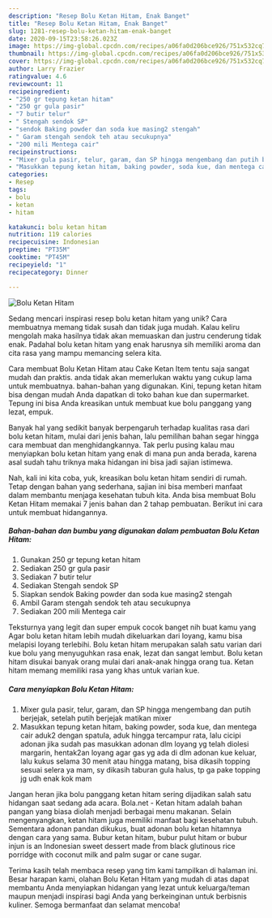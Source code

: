 ```yaml
---
description: "Resep Bolu Ketan Hitam, Enak Banget"
title: "Resep Bolu Ketan Hitam, Enak Banget"
slug: 1281-resep-bolu-ketan-hitam-enak-banget
date: 2020-09-15T23:58:26.023Z
image: https://img-global.cpcdn.com/recipes/a06fa0d206bce926/751x532cq70/bolu-ketan-hitam-foto-resep-utama.jpg
thumbnail: https://img-global.cpcdn.com/recipes/a06fa0d206bce926/751x532cq70/bolu-ketan-hitam-foto-resep-utama.jpg
cover: https://img-global.cpcdn.com/recipes/a06fa0d206bce926/751x532cq70/bolu-ketan-hitam-foto-resep-utama.jpg
author: Larry Frazier
ratingvalue: 4.6
reviewcount: 11
recipeingredient:
- "250 gr tepung ketan hitam"
- "250 gr gula pasir"
- "7 butir telur"
- " Stengah sendok SP"
- "sendok Baking powder dan soda kue masing2 stengah"
- " Garam stengah sendok teh atau secukupnya"
- "200 mili Mentega cair"
recipeinstructions:
- "Mixer gula pasir, telur, garam, dan SP hingga mengembang dan putih berjejak, setelah putih berjejak matikan mixer"
- "Masukkan tepung ketan hitam, baking powder, soda kue, dan mentega cair aduk2 dengan spatula, aduk hingga tercampur rata, lalu cicipi adonan jika sudah pas masukkan adonan dlm loyang yg telah diolesi margarin, hentak2an loyang agar gas yg ada di dlm adonan kue keluar, lalu kukus selama 30 menit atau hingga matang, bisa dikasih topping sesuai selera ya mam, sy dikasih taburan gula halus, tp ga pake topping jg udh enak kok mam"
categories:
- Resep
tags:
- bolu
- ketan
- hitam

katakunci: bolu ketan hitam 
nutrition: 119 calories
recipecuisine: Indonesian
preptime: "PT35M"
cooktime: "PT45M"
recipeyield: "1"
recipecategory: Dinner

---
```



![Bolu Ketan Hitam](https://img-global.cpcdn.com/recipes/a06fa0d206bce926/751x532cq70/bolu-ketan-hitam-foto-resep-utama.jpg)

Sedang mencari inspirasi resep bolu ketan hitam yang unik? Cara membuatnya memang tidak susah dan tidak juga mudah. Kalau keliru mengolah maka hasilnya tidak akan memuaskan dan justru cenderung tidak enak. Padahal bolu ketan hitam yang enak harusnya sih memiliki aroma dan cita rasa yang mampu memancing selera kita.

Cara membuat Bolu Ketan Hitam atau Cake Ketan Item tentu saja sangat mudah dan praktis. anda tidak akan memerlukan waktu yang cukup lama untuk membuatnya. bahan-bahan yang digunakan. Kini, tepung ketan hitam bisa dengan mudah Anda dapatkan di toko bahan kue dan supermarket. Tepung ini bisa Anda kreasikan untuk membuat kue bolu panggang yang lezat, empuk.

Banyak hal yang sedikit banyak berpengaruh terhadap kualitas rasa dari bolu ketan hitam, mulai dari jenis bahan, lalu pemilihan bahan segar hingga cara membuat dan menghidangkannya. Tak perlu pusing kalau mau menyiapkan bolu ketan hitam yang enak di mana pun anda berada, karena asal sudah tahu triknya maka hidangan ini bisa jadi sajian istimewa.


Nah, kali ini kita coba, yuk, kreasikan bolu ketan hitam sendiri di rumah. Tetap dengan bahan yang sederhana, sajian ini bisa memberi manfaat dalam membantu menjaga kesehatan tubuh kita. Anda bisa membuat Bolu Ketan Hitam memakai 7 jenis bahan dan 2 tahap pembuatan. Berikut ini cara untuk membuat hidangannya.

<!--inarticleads1-->

##### Bahan-bahan dan bumbu yang digunakan dalam pembuatan Bolu Ketan Hitam:

1. Gunakan 250 gr tepung ketan hitam
1. Sediakan 250 gr gula pasir
1. Sediakan 7 butir telur
1. Sediakan  Stengah sendok SP
1. Siapkan sendok Baking powder dan soda kue masing2 stengah
1. Ambil  Garam stengah sendok teh atau secukupnya
1. Sediakan 200 mili Mentega cair


Teksturnya yang legit dan super empuk cocok banget nih buat kamu yang Agar bolu ketan hitam lebih mudah dikeluarkan dari loyang, kamu bisa melapisi loyang terlebihi. Bolu ketan hitam merupakan salah satu varian dari kue bolu yang menyuguhkan rasa enak, lezat dan sangat lembut. Bolu ketan hitam disukai banyak orang mulai dari anak-anak hingga orang tua. Ketan hitam memang memiliki rasa yang khas untuk varian kue. 

<!--inarticleads2-->

##### Cara menyiapkan Bolu Ketan Hitam:

1. Mixer gula pasir, telur, garam, dan SP hingga mengembang dan putih berjejak, setelah putih berjejak matikan mixer
1. Masukkan tepung ketan hitam, baking powder, soda kue, dan mentega cair aduk2 dengan spatula, aduk hingga tercampur rata, lalu cicipi adonan jika sudah pas masukkan adonan dlm loyang yg telah diolesi margarin, hentak2an loyang agar gas yg ada di dlm adonan kue keluar, lalu kukus selama 30 menit atau hingga matang, bisa dikasih topping sesuai selera ya mam, sy dikasih taburan gula halus, tp ga pake topping jg udh enak kok mam


Jangan heran jika bolu panggang ketan hitam sering dijadikan salah satu hidangan saat sedang ada acara. Bola.net - Ketan hitam adalah bahan pangan yang biasa diolah menjadi berbagai menu makanan. Selain mengenyangkan, ketan hitam juga memiliki manfaat bagi kesehatan tubuh. Sementara adonan pandan dikukus, buat adonan bolu ketan hitamnya dengan cara yang sama. Bubur ketan hitam, bubur pulut hitam or bubur injun is an Indonesian sweet dessert made from black glutinous rice porridge with coconut milk and palm sugar or cane sugar. 

Terima kasih telah membaca resep yang tim kami tampilkan di halaman ini. Besar harapan kami, olahan Bolu Ketan Hitam yang mudah di atas dapat membantu Anda menyiapkan hidangan yang lezat untuk keluarga/teman maupun menjadi inspirasi bagi Anda yang berkeinginan untuk berbisnis kuliner. Semoga bermanfaat dan selamat mencoba!
